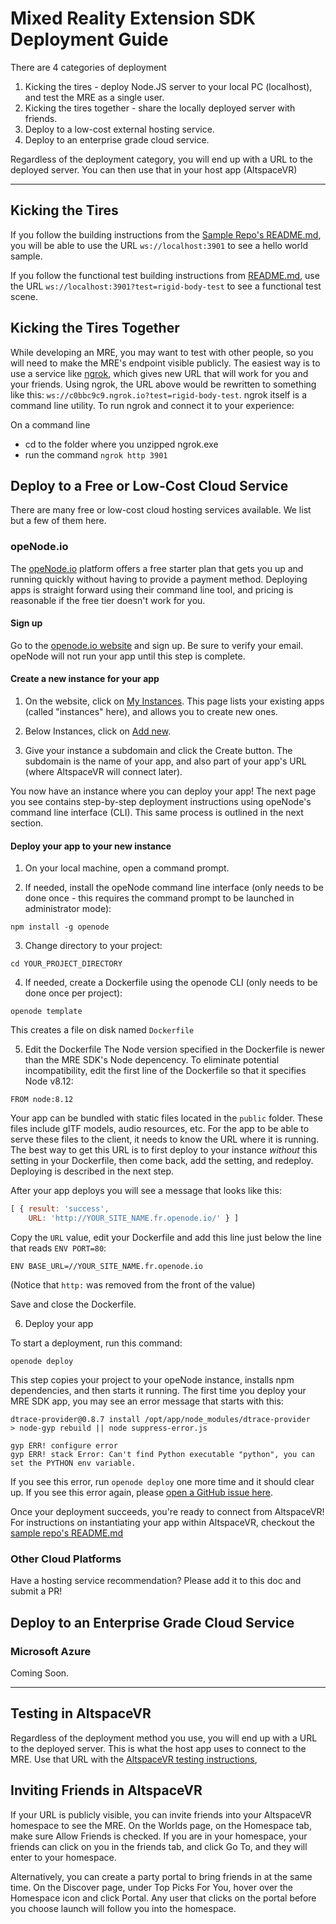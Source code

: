 # Mixed Reality Extension SDK Deployment Guide

There are 4 categories of deployment

1. Kicking the tires - deploy Node.JS server to your local PC (localhost), and
test the MRE as a single user.
2. Kicking the tires together - share the locally deployed server with friends.
3. Deploy to a low-cost external hosting service.
4. Deploy to an enterprise grade cloud service.

Regardless of the deployment category, you will end up with a URL to the 
deployed server. You can then use that in your host app (AltspaceVR)


---
## Kicking the Tires
If you follow the building instructions from the [Sample Repo's README.md](
https://github.com/Microsoft/mixed-reality-extension-sdk-samples/blob/master/README.md#BuildAndRun),
you will be able to use the URL `ws://localhost:3901` to see a hello world
sample.

If you follow the functional test building instructions from [README.md](
README.md#BuildAndRun), use the URL `ws://localhost:3901?test=rigid-body-test`
to see a functional test scene. 


## Kicking the Tires Together
While developing an MRE, you may want to test with other people, so you will
need to make the MRE's endpoint visible publicly. The easiest way is to use a
service like [ngrok](https://ngrok.com/), which gives new URL that will work 
for you and your friends. Using ngrok, the URL above would be rewritten to
something like this: `ws://c0bbc9c9.ngrok.io?test=rigid-body-test`. ngrok
itself is a command line utility. To run ngrok and connect it to your
experience:

On a command line
* cd to the folder where you unzipped ngrok.exe
* run the command `ngrok http 3901`

## Deploy to a Free or Low-Cost Cloud Service

There are many free or low-cost cloud hosting services available. We list but a
few of them here.

### opeNode.io

The [opeNode.io](https://www.openode.io/) platform offers a free starter plan that gets you
up and running quickly without having to provide a payment method. Deploying apps
is straight forward using their command line tool, and pricing is reasonable if
the free tier doesn't work for you.

#### Sign up
Go to the [openode.io website](https://openode.io) and sign up. Be sure to
verify your email. opeNode will not run your app until this step is complete.

#### Create a new instance for your app
1. On the website, click on [My Instances](https://www.openode.io/admin/). This
page lists your existing apps (called "instances" here), and allows you to create
new ones.

2. Below Instances, click on [Add new](https://www.openode.io/admin/new).

3. Give your instance a subdomain and click the Create button. The subdomain is the name
of your app, and also part of your app's URL (where AltspaceVR will connect later).

You now have an instance where you can deploy your app! The next page you see
contains step-by-step deployment instructions using opeNode's command line interface (CLI).
This same process is outlined in the next section.

#### Deploy your app to your new instance
1. On your local machine, open a command prompt.

2. If needed, install the opeNode command line interface (only needs to be done once - this requires
the command prompt to be launched in administrator mode):
```
npm install -g openode
```

3. Change directory to your project:
```
cd YOUR_PROJECT_DIRECTORY
```

4. If needed, create a Dockerfile using the openode CLI (only needs to be done once per project):
```
openode template
```
This creates a file on disk named `Dockerfile`

5. Edit the Dockerfile
The Node version specified in the Dockerfile is newer than the MRE SDK's Node depencency. To eliminate
potential incompatibility, edit the first line of the Dockerfile so that it specifies Node v8.12:
```
FROM node:8.12
```
Your app can be bundled with static files located in the `public` folder. These files include glTF
models, audio resources, etc. For the app to be able to serve these files to the client, it needs to
know the URL where it is running. The best way to get this URL is to first deploy to your instance
*without* this setting in your Dockerfile, then come back, add the setting, and redeploy. Deploying
is described in the next step.

After your app deploys you will see a message that looks like this:
```js
[ { result: 'success',
    URL: 'http://YOUR_SITE_NAME.fr.openode.io/' } ]
```

Copy the `URL` value, edit your Dockerfile and add this line just below the line that reads `ENV PORT=80`:
```
ENV BASE_URL=//YOUR_SITE_NAME.fr.openode.io
```
(Notice that `http:` was removed from the front of the value)

Save and close the Dockerfile.

6. Deploy your app

To start a deployment, run this command:
```
openode deploy
```
This step copies your project to your opeNode instance, installs npm dependencies, and then starts it running.
The first time you deploy your MRE SDK app, you may see an error message that starts with this:
```
dtrace-provider@0.8.7 install /opt/app/node_modules/dtrace-provider
> node-gyp rebuild || node suppress-error.js

gyp ERR! configure error
gyp ERR! stack Error: Can't find Python executable "python", you can set the PYTHON env variable.
```
If you see this error, run `openode deploy` one more time and it should clear up. If you see this
error again, please [open a GitHub issue here](https://github.com/Microsoft/mixed-reality-extension-sdk/issues/new).

Once your deployment succeeds, you're ready to connect from AltspaceVR! For instructions
on instantiating your app within AltspaceVR, checkout the [sample repo's README.md](
https://github.com/Microsoft/mixed-reality-extension-sdk-samples/blob/master/README.md)

### Other Cloud Platforms

Have a hosting service recommendation? Please add it to this doc and submit a PR!

## Deploy to an Enterprise Grade Cloud Service

### Microsoft Azure

Coming Soon.


---
## Testing in AltspaceVR
Regardless of the deployment method you use, you will end up with a URL to the
deployed server. This is what the host app uses to connect to the MRE. Use that
URL with the [AltspaceVR testing instructions](
README.md#Testing-an-MRE-In-AltspaceVR),


## Inviting Friends in AltspaceVR
If your URL is publicly visible, you can invite friends into your AltspaceVR
homespace to see the MRE. On the Worlds page, on the Homespace tab, make sure
Allow Friends is checked. If you are in your homespace, your friends can click
on you in the friends tab, and click Go To, and they will enter to your
homespace.

Alternatively, you can create a party portal to bring friends in at the same
time. On the Discover page, under Top Picks For You, hover over the Homespace
icon and click Portal. Any user that clicks on the portal before you choose
launch will follow you into the homespace.

